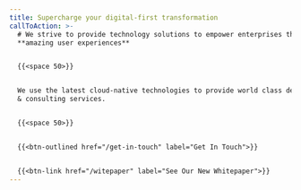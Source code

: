 ```yaml
---
title: Supercharge your digital-first transformation
callToAction: >-
  # We strive to provide technology solutions to empower enterprises through
  **amazing user experiences**


  {{<space 50>}}


  We use the latest cloud-native technologies to provide world class development
  & consulting services.


  {{<space 50>}}


  {{<btn-outlined href="/get-in-touch" label="Get In Touch">}}


  {{<btn-link href="/witepaper" label="See Our New Whitepaper">}}
---
```


